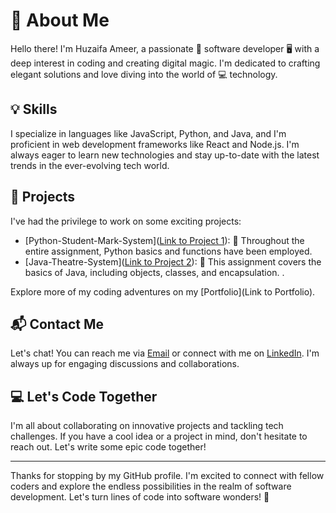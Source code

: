 # 👋 About Me

Hello there! I'm Huzaifa Ameer, a passionate 🚀 software developer 🖥️ with a deep interest in coding and creating digital magic. I'm dedicated to crafting elegant solutions and love diving into the world of 💻 technology.


## 💡 Skills

I specialize in languages like JavaScript, Python, and Java, and I'm proficient in web development frameworks like React and Node.js. I'm always eager to learn new technologies and stay up-to-date with the latest trends in the ever-evolving tech world.

## 🚀 Projects

I've had the privilege to work on some exciting projects:

- [Python-Student-Mark-System]([Link to Project 1](https://github.com/huzaifameer/Python-Student-Marks-System/tree/5dca260e763693eaf84969ca019bb4cda0af209d#python-student-marks-system)): 🚧 Throughout the entire assignment, Python basics and functions have been employed.
- [Java-Theatre-System]([Link to Project 2](https://github.com/huzaifameer/Java-Theatre-System/tree/a6068a3696acbb25bb77753ea6297a8bc8e50a84)): 🌟 This assignment covers the basics of Java, including objects, classes, and encapsulation.
.

Explore more of my coding adventures on my [Portfolio](Link to Portfolio).

## 📬 Contact Me

Let's chat! You can reach me via [Email](huzaifaameer00@gmail.com) or connect with me on [LinkedIn](www.linkedin.com/in/huzaifa-ameer-28a126253). I'm always up for engaging discussions and collaborations.

## 💻 Let's Code Together

I'm all about collaborating on innovative projects and tackling tech challenges. If you have a cool idea or a project in mind, don't hesitate to reach out. Let's write some epic code together!

---

Thanks for stopping by my GitHub profile. I'm excited to connect with fellow coders and explore the endless possibilities in the realm of software development. Let's turn lines of code into software wonders! 🌟
